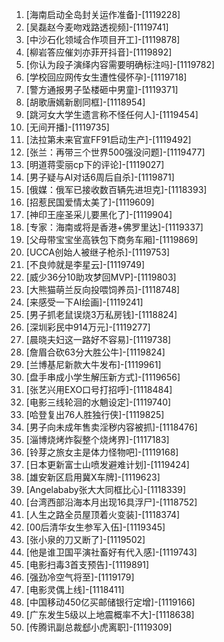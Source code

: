 
1. [海南启动全岛封关运作准备]-[1119228]
1. [吴磊赵今麦吻戏路透视频]-[1119741]
1. [中沙石化领域合作项目开工]-[1119878]
1. [柳岩答应催刘亦菲开抖音]-[1119892]
1. [你认为段子演绎内容需要明确标注吗]-[1119782]
1. [学校回应网传女生遭性侵怀孕]-[1119718]
1. [警方通报男子坠楼砸中男童]-[1119371]
1. [胡歌唐嫣新剧同框]-[1118954]
1. [跳河女大学生遗言称不怪任何人]-[1119454]
1. [无间开播]-[1119735]
1. [法拉第未来官宣FF91启动生产]-[1119492]
1. [张兰：再带三个世界500强没问题]-[1119477]
1. [明道蒋雯丽cp下的评论]-[1119027]
1. [男子疑与AI对话6周后自杀]-[1119871]
1. [俄媒：俄军已接收数百辆先进坦克]-[1118393]
1. [招惹民国爱情太美了]-[1119609]
1. [神印王座圣采儿要黑化了]-[1119904]
1. [专家：海南或将是香港+佛罗里达]-[1119337]
1. [父母带宝宝坐高铁包下商务车厢]-[1119869]
1. [UCCA创始人被继子枪杀]-[1119753]
1. [不良帅就是李星云]-[1119749]
1. [威少36分10助攻梦回MVP]-[1119803]
1. [大熊猫萌兰反向投喂饲养员]-[1118748]
1. [来感受一下AI绘画]-[1119241]
1. [男子抓老鼠误烧3万私房钱]-[1118824]
1. [深圳彩民中914万元]-[1119277]
1. [晨晓夫妇这一路好不容易]-[1119738]
1. [詹眉合砍63分大胜公牛]-[1119824]
1. [兰博基尼新款大牛发布]-[1119961]
1. [盘手串成小学生解压新方式]-[1119656]
1. [张艺兴用EXO口号打招呼]-[1118484]
1. [电影三线轮洄的水魈设定]-[1119740]
1. [哈登复出76人胜独行侠]-[1119825]
1. [男子向未成年售卖淫秽内容被抓]-[1118476]
1. [淄博烧烤炸裂整个烧烤界]-[1117183]
1. [铃芽之旅女主是体力怪物吧]-[1119168]
1. [日本更新富士山喷发避难计划]-[1119424]
1. [雄安新区启用冀X车牌]-[1119623]
1. [Angelababy张大大同框比心]-[1118339]
1. [台湾西部沿海本月出现16具浮尸]-[1118752]
1. [人生之路全员屋顶着火变装]-[1118374]
1. [00后清华女生参军入伍]-[1119345]
1. [张小泉的刀又断了]-[1119502]
1. [他是谁卫国平演社畜好有代入感]-[1119743]
1. [电影扫毒3首支预告]-[1119891]
1. [强劲冷空气将至]-[1119179]
1. [电影灵偶上线]-[1118411]
1. [中国移动450亿买邮储银行定增]-[1119166]
1. [广东发生5级以上地震概率不大]-[1118638]
1. [传腾讯副总裁郄小虎离职]-[1119309]